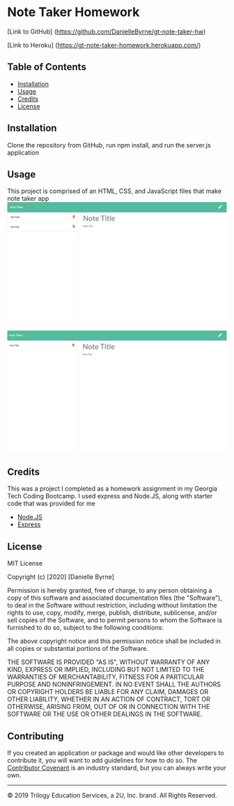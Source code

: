 # Note Taker Homework

[Link to GitHub] (https://github.com/DanielleByrne/gt-note-taker-hw)

[Link to Heroku] (https://gt-note-taker-homework.herokuapp.com/)


## Table of Contents 

* [Installation](#installation)
* [Usage](#usage)
* [Credits](#credits)
* [License](#license)

## Installation

Clone the repository from GitHub, run npm install, and run the server.js application


## Usage 

This project is comprised of an HTML, CSS, and JavaScript files that make note taker app 
![SavedNote](savedNote.png)

![DeletedNote](deletedNote.png)



## Credits

This was a project I completed as a homework assignment in my Georgia Tech Coding Bootcamp. I used express and Node.JS, along with starter code that was provided for me

* [Node.JS](https://nodejs.org/en/)
* [Express](https://expressjs.com/)



## License

MIT License

Copyright (c) [2020] [Danielle Byrne]

Permission is hereby granted, free of charge, to any person obtaining a copy
of this software and associated documentation files (the "Software"), to deal
in the Software without restriction, including without limitation the rights
to use, copy, modify, merge, publish, distribute, sublicense, and/or sell
copies of the Software, and to permit persons to whom the Software is
furnished to do so, subject to the following conditions:

The above copyright notice and this permission notice shall be included in all
copies or substantial portions of the Software.

THE SOFTWARE IS PROVIDED "AS IS", WITHOUT WARRANTY OF ANY KIND, EXPRESS OR
IMPLIED, INCLUDING BUT NOT LIMITED TO THE WARRANTIES OF MERCHANTABILITY,
FITNESS FOR A PARTICULAR PURPOSE AND NONINFRINGEMENT. IN NO EVENT SHALL THE
AUTHORS OR COPYRIGHT HOLDERS BE LIABLE FOR ANY CLAIM, DAMAGES OR OTHER
LIABILITY, WHETHER IN AN ACTION OF CONTRACT, TORT OR OTHERWISE, ARISING FROM,
OUT OF OR IN CONNECTION WITH THE SOFTWARE OR THE USE OR OTHER DEALINGS IN THE
SOFTWARE.

## Contributing

If you created an application or package and would like other developers to contribute it, you will want to add guidelines for how to do so. The [Contributor Covenant](https://www.contributor-covenant.org/) is an industry standard, but you can always write your own.

---
© 2019 Trilogy Education Services, a 2U, Inc. brand. All Rights Reserved.




